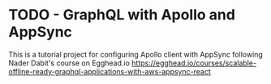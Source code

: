 # TODO - GraphQL with Apollo and AppSync

This is a tutorial project for configuring Apollo client with AppSync following Nader Dabit's course on Egghead.io https://egghead.io/courses/scalable-offline-ready-graphql-applications-with-aws-appsync-react
